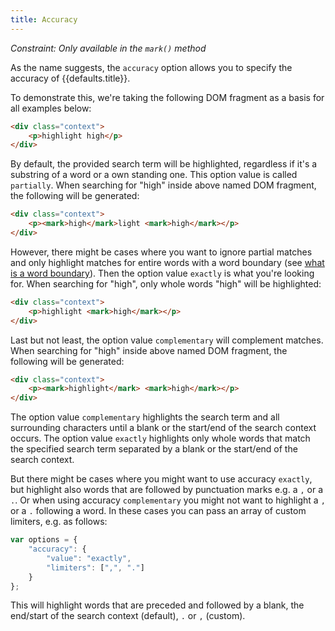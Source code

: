 ```yaml
---
title: Accuracy
---
```


_Constraint: Only available in the `mark()` method_

As the name suggests, the `accuracy` option allows you to specify the accuracy
of {{defaults.title}}.

To demonstrate this, we're taking the following DOM fragment as a basis for
all examples below:

```html
<div class="context">
    <p>highlight high</p>
</div>
```

By default, the provided search term will be highlighted, regardless if it's a
substring of a word or a own standing one. This option value is called
`partially`. When searching for "high" inside above named DOM fragment, the
following will be generated:

```html
<div class="context">
    <p><mark>high</mark>light <mark>high</mark></p>
</div>
```

However, there might be cases where you want to ignore partial matches and only
highlight matches for entire words with a word boundary (see
[what is a word boundary][word-boundary]). Then the option value `exactly` is
what you're looking for. When searching for "high", only whole words "high" will
be highlighted:

```html
<div class="context">
    <p>highlight <mark>high</mark></p>
</div>
```

Last but not least, the option value `complementary` will complement matches.
When searching for "high" inside above named DOM fragment, the following will
be generated:

```html
<div class="context">
    <p><mark>highlight</mark> <mark>high</mark></p>
</div>
```


The option value `complementary` highlights the search term and all surrounding
characters until a blank or the start/end of the search context occurs. The
option value `exactly` highlights only whole words that match the specified
search term separated by a blank or the start/end of the search context.

But there might be cases where you might want to use accuracy `exactly`, but
highlight also words that are followed by punctuation marks e.g. a `,` or a `.`.
Or when using accuracy `complementary` you might not want to highlight a `,` or
a `.` following a word. In these cases you can pass an array of custom limiters,
e.g. as follows:

```javascript
var options = {
    "accuracy": {
        "value": "exactly",
        "limiters": [",", "."]
    }
};
```

This will highlight words that are preceded and followed by a blank, the
end/start of the search context (default), `.` or `,` (custom).

[word-boundary]: http://grammar.about.com/od/tz/g/Word-Boundary.htm
